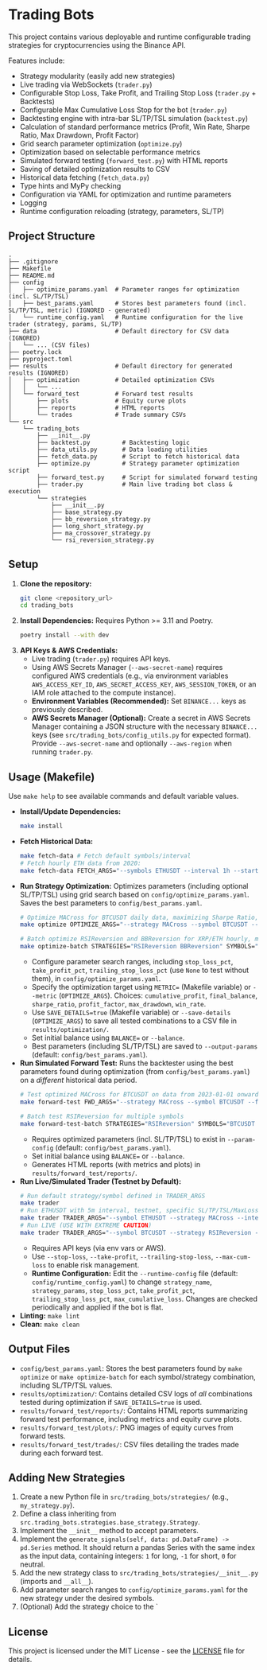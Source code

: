 # Trading Bots

This project contains various deployable and runtime configurable trading strategies for cryptocurrencies using the Binance API.

Features include:
- Strategy modularity (easily add new strategies)
- Live trading via WebSockets (`trader.py`)
- Configurable Stop Loss, Take Profit, and Trailing Stop Loss (`trader.py` + Backtests)
- Configurable Max Cumulative Loss Stop for the bot (`trader.py`)
- Backtesting engine with intra-bar SL/TP/TSL simulation (`backtest.py`)
- Calculation of standard performance metrics (Profit, Win Rate, Sharpe Ratio, Max Drawdown, Profit Factor)
- Grid search parameter optimization (`optimize.py`)
- Optimization based on selectable performance metrics
- Simulated forward testing (`forward_test.py`) with HTML reports
- Saving of detailed optimization results to CSV
- Historical data fetching (`fetch_data.py`)
- Type hints and MyPy checking
- Configuration via YAML for optimization and runtime parameters
- Logging
- Runtime configuration reloading (strategy, parameters, SL/TP)

## Project Structure

```
.
├── .gitignore
├── Makefile
├── README.md
├── config
│   ├── optimize_params.yaml  # Parameter ranges for optimization (incl. SL/TP/TSL)
│   ├── best_params.yaml      # Stores best parameters found (incl. SL/TP/TSL, metric) (IGNORED - generated)
│   └── runtime_config.yaml   # Runtime configuration for the live trader (strategy, params, SL/TP)
├── data                      # Default directory for CSV data (IGNORED)
│   └── ... (CSV files)
├── poetry.lock
├── pyproject.toml
├── results                   # Default directory for generated results (IGNORED)
│   ├── optimization          # Detailed optimization CSVs
│   │   └── ...
│   └── forward_test          # Forward test results
│       ├── plots             # Equity curve plots
│       ├── reports           # HTML reports
│       └── trades            # Trade summary CSVs
└── src
    └── trading_bots
        ├── __init__.py
        ├── backtest.py         # Backtesting logic
        ├── data_utils.py       # Data loading utilities
        ├── fetch_data.py       # Script to fetch historical data
        ├── optimize.py         # Strategy parameter optimization script
        ├── forward_test.py     # Script for simulated forward testing
        ├── trader.py           # Main live trading bot class & execution
        └── strategies
            ├── __init__.py
            ├── base_strategy.py
            ├── bb_reversion_strategy.py
            ├── long_short_strategy.py
            ├── ma_crossover_strategy.py
            └── rsi_reversion_strategy.py
```

## Setup

1.  **Clone the repository:**
    ```bash
    git clone <repository_url>
    cd trading_bots
    ```
2.  **Install Dependencies:** Requires Python >= 3.11 and Poetry.
    ```bash
    poetry install --with dev
    ```
3.  **API Keys & AWS Credentials:**
    *   Live trading (`trader.py`) requires API keys.
    *   Using AWS Secrets Manager (`--aws-secret-name`) requires configured AWS credentials (e.g., via environment variables `AWS_ACCESS_KEY_ID`, `AWS_SECRET_ACCESS_KEY`, `AWS_SESSION_TOKEN`, or an IAM role attached to the compute instance).
    *   **Environment Variables (Recommended):** Set `BINANCE...` keys as previously described.
    *   **AWS Secrets Manager (Optional):** Create a secret in AWS Secrets Manager containing a JSON structure with the necessary `BINANCE...` keys (see `src/trading_bots/config_utils.py` for expected format). Provide `--aws-secret-name` and optionally `--aws-region` when running `trader.py`.

## Usage (Makefile)

Use `make help` to see available commands and default variable values.

*   **Install/Update Dependencies:**
    ```bash
    make install
    ```
*   **Fetch Historical Data:**
    ```bash
    make fetch-data # Fetch default symbols/interval
    # Fetch hourly ETH data from 2020:
    make fetch-data FETCH_ARGS="--symbols ETHUSDT --interval 1h --start 2020-01-01"
    ```
*   **Run Strategy Optimization:** Optimizes parameters (including optional SL/TP/TSL) using grid search based on `config/optimize_params.yaml`. Saves the best parameters to `config/best_params.yaml`. 
    ```bash
    # Optimize MACross for BTCUSDT daily data, maximizing Sharpe Ratio, saving details
    make optimize OPTIMIZE_ARGS="--strategy MACross --symbol BTCUSDT --file data/1d/BTCUSDT_1d.csv --metric sharpe_ratio --save-details --balance 10000 --commission 7.5"
    
    # Batch optimize RSIReversion and BBReversion for XRP/ETH hourly, minimizing Max Drawdown
    make optimize-batch STRATEGIES="RSIReversion BBReversion" SYMBOLS="XRPUSDT ETHUSDT" INTERVAL=1h METRIC=max_drawdown START_DATE=2020-01-01 END_DATE=2022-12-31 BALANCE=25000 COMMISSION=5 SAVE_DETAILS=true
    ```
    *   Configure parameter search ranges, including `stop_loss_pct`, `take_profit_pct`, `trailing_stop_loss_pct` (use `None` to test without them), in `config/optimize_params.yaml`.
    *   Specify the optimization target using `METRIC=` (Makefile variable) or `--metric` (`OPTIMIZE_ARGS`). Choices: `cumulative_profit`, `final_balance`, `sharpe_ratio`, `profit_factor`, `max_drawdown`, `win_rate`.
    *   Use `SAVE_DETAILS=true` (Makefile variable) or `--save-details` (`OPTIMIZE_ARGS`) to save all tested combinations to a CSV file in `results/optimization/`.
    *   Set initial balance using `BALANCE=` or `--balance`.
    *   Best parameters (including SL/TP/TSL) are saved to `--output-params` (default: `config/best_params.yaml`).
*   **Run Simulated Forward Test:** Runs the backtester using the best parameters found during optimization (from `config/best_params.yaml`) on a *different* historical data period.
    ```bash
    # Test optimized MACross for BTCUSDT on data from 2023-01-01 onwards
    make forward-test FWD_ARGS="--strategy MACross --symbol BTCUSDT --file data/1d/BTCUSDT_1d.csv --fwd-start 2023-01-01 --balance 10000 --commission 7"
    
    # Batch test RSIReversion for multiple symbols
    make forward-test-batch STRATEGIES="RSIReversion" SYMBOLS="BTCUSDT ETHUSDT" FWD_START_DATE=2023-01-01 BALANCE=50000
    ```
    *   Requires optimized parameters (incl. SL/TP/TSL) to exist in `--param-config` (default: `config/best_params.yaml`).
    *   Set initial balance using `BALANCE=` or `--balance`.
    *   Generates HTML reports (with metrics and plots) in `results/forward_test/reports/`.
*   **Run Live/Simulated Trader (Testnet by Default):**
    ```bash
    # Run default strategy/symbol defined in TRADER_ARGS
    make trader 
    # Run ETHUSDT with 5m interval, testnet, specific SL/TP/TSL/MaxLoss
    make trader TRADER_ARGS="--symbol ETHUSDT --strategy MACross --interval 5m --units 0.01 --stop-loss 0.015 --trailing-stop-loss 0.01 --max-cum-loss 500 --testnet"
    # Run LIVE (USE WITH EXTREME CAUTION)
    make trader TRADER_ARGS="--symbol BTCUSDT --strategy RSIReversion --interval 1h --units 0.001 --no-testnet --stop-loss 0.02"
    ```
    *   Requires API keys (via env vars or AWS).
    *   Use `--stop-loss`, `--take-profit`, `--trailing-stop-loss`, `--max-cum-loss` to enable risk management.
    *   **Runtime Configuration:** Edit the `--runtime-config` file (default: `config/runtime_config.yaml`) to change `strategy_name`, `strategy_params`, `stop_loss_pct`, `take_profit_pct`, `trailing_stop_loss_pct`, `max_cumulative_loss`. Changes are checked periodically and applied if the bot is flat.
*   **Linting:** `make lint`
*   **Clean:** `make clean`

## Output Files

*   `config/best_params.yaml`: Stores the best parameters found by `make optimize` or `make optimize-batch` for each symbol/strategy combination, including SL/TP/TSL values.
*   `results/optimization/`: Contains detailed CSV logs of *all* combinations tested during optimization if `SAVE_DETAILS=true` is used.
*   `results/forward_test/reports/`: Contains HTML reports summarizing forward test performance, including metrics and equity curve plots.
*   `results/forward_test/plots/`: PNG images of equity curves from forward tests.
*   `results/forward_test/trades/`: CSV files detailing the trades made during each forward test.

## Adding New Strategies

1.  Create a new Python file in `src/trading_bots/strategies/` (e.g., `my_strategy.py`).
2.  Define a class inheriting from `src.trading_bots.strategies.base_strategy.Strategy`.
3.  Implement the `__init__` method to accept parameters.
4.  Implement the `generate_signals(self, data: pd.DataFrame) -> pd.Series` method. It should return a pandas Series with the same index as the input data, containing integers: `1` for long, `-1` for short, `0` for neutral.
5.  Add the new strategy class to `src/trading_bots/strategies/__init__.py` (imports and `__all__`).
6.  Add parameter search ranges to `config/optimize_params.yaml` for the new strategy under the desired symbols.
7.  (Optional) Add the strategy choice to the `

## License

This project is licensed under the MIT License - see the [LICENSE](LICENSE) file for details.